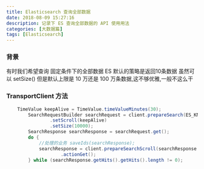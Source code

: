 ```yaml
---
title: Elasticsearch 查询全部数据
date: 2018-08-09 15:27:16
description: 记录下 ES 查询全部数据的 API 使用用法
categories: [大数据篇]
tags: [Elasticsearch]
---
```


<!-- more -->
### 背景
有时我们希望查询 固定条件下的全部数据
ES 默认的策略是返回10条数据
虽然可以 setSize()
但是默认上限是 10 万还是 100 万条数据,这不够优雅,一般不这么干

### TransportClient 方法

``` java
    TimeValue keepAlive = TimeValue.timeValueMinutes(30);
        SearchRequestBuilder searchRequest = client.prepareSearch(ES_KNOWLEDGE_INDEX)
                .setScroll(keepAlive)
                .setSize(10000);
        SearchResponse searchResponse = searchRequest.get();
        do {
            //处理的业务 saveIds(searchResponse);
            searchResponse = client.prepareSearchScroll(searchResponse.getScrollId()).setScroll(keepAlive).execute()
                    .actionGet();
        } while (searchResponse.getHits().getHits().length != 0);
```